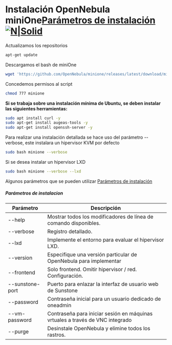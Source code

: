 # Instalación OpenNebula miniOne[Parámetros de instalación](#Parámetros-de-instalacion) [![N|Solid](https://opennebula.io/wp-content/uploads/2019/04/img-logo-blue.svg)](https://docs.opennebula.io/minione/)

Actualizamos los repositorios
```sh
apt-get update
```
Descargamos el bash de miniOne
```sh
wget 'https://github.com/OpenNebula/minione/releases/latest/download/minione'
```

Concedemos permisos al script
```sh
chmod 777 minione
```
**Si se trabaja sobre una instalación mínima de Ubuntu, se deben instalar las siguientes herramientas:**
```sh
sudo apt install curl -y
sudo apt-get install augeas-tools -y
sudo apt-get install openssh-server -y
```

Para realizar una instalación detallada se hace uso del parámetro --verbose, este instalara un hipervisor KVM por defecto

```sh
sudo bash minione --verbose
```
Si se desea instalar un hipervisor LXD
```sh
sudo bash minione --verbose --lxd
```
Algunos parámetros que se pueden utilizar  [Parámetros de instalación](####Parámetros)


 
##### Parámetros de instalacion

| Parámetro | Descripción |
| ------ | ------ |
|--help	| Mostrar todos los modificadores de línea de comando disponibles.|
|--verbose |	Registro detallado.|
|--lxd|	Implemente el entorno para evaluar el hipervisor LXD.|
|--version|	Especifique una versión particular de OpenNebula para implementar|
|--frontend |Solo frontend. Omitir hipervisor / red. Configuración.|
|--sunstone-port|	Puerto para enlazar la interfaz de usuario web de Sunstone|
|--password |	Contraseña inicial para un usuario dedicado de oneadmin|
|--vm-password |	Contraseña para iniciar sesión en máquinas vrtuales a través de VNC integrado|
|--purge | Desinstale OpenNebula y elimine todos los rastros.|
